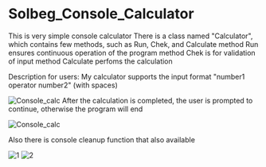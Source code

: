 # Solbeg_Console_Calculator
This is very simple console calculator
There is a class named "Calculator", which contains few methods, such as Run, Chek, and Calculate
method Run ensures continuous operation of the program
method Chek is for validation of input
method Calculate perfoms the calculation

Description for users:
My calculator supports the input format "number1 operator number2" (with spaces)

![Console_calc](https://user-images.githubusercontent.com/70232404/131797272-5e46f7e2-cc64-4c64-92f4-7221c3185ad0.png)
After the calculation is completed, the user is prompted to continue, otherwise the program will end

![Console_calc](https://user-images.githubusercontent.com/70232404/131797650-bb76f514-8c2a-438a-a7e7-96610c8dc5a3.png)

Also there is console cleanup function that also available

![1](https://user-images.githubusercontent.com/70232404/131798371-ab053ca3-bc70-4210-8ace-6636cb1fc565.png)
![2](https://user-images.githubusercontent.com/70232404/131798456-64bf5e19-eed4-4cb1-9952-b62ee8f35625.png)
